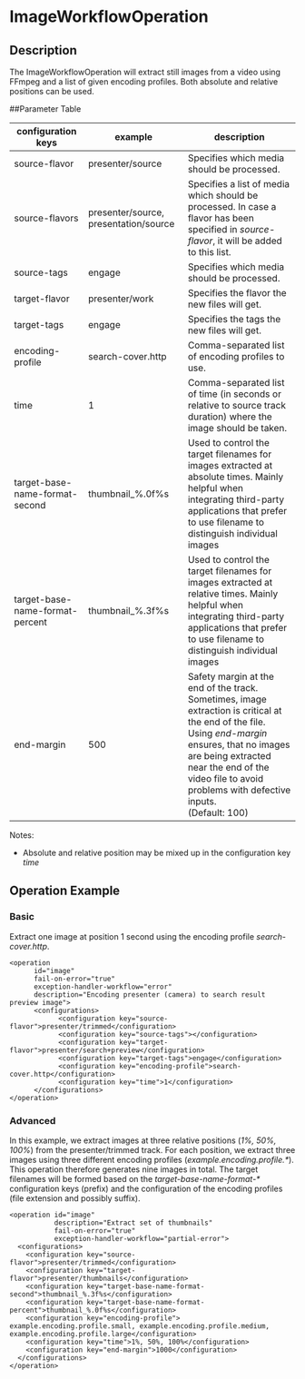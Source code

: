 # ImageWorkflowOperation

## Description
The ImageWorkflowOperation will extract still images from a video using FFmpeg and a list of given encoding profiles.
Both absolute and relative positions can be used.

##Parameter Table

|configuration keys|example|description|
|------------------|-------|-----------| 
|source-flavor|presenter/source|Specifies which media should be processed.|
|source-flavors|presenter/source, presentation/source|Specifies a list of media which should be processed. In case a flavor has been specified in *source-flavor*, it will be added to this list.|
|source-tags	|engage	|Specifies which media should be processed.|
|target-flavor|presenter/work|Specifies the flavor the new files will get.|
|target-tags	|engage	|Specifies the tags the new files will get.	 |
|encoding-profile	|search-cover.http	|Comma-separated list of encoding profiles to use.	 |
|time	|1	|Comma-separated list of time (in seconds or relative to source track duration) where the image should be taken.	 |
|target-base-name-format-second|thumbnail_%.0f%s|Used to control the target filenames for images extracted at absolute times. Mainly helpful when integrating third-party applications that prefer to use filename to distinguish individual images|
|target-base-name-format-percent|thumbnail_%.3f%s|Used to control the target filenames for images extracted at relative times. Mainly helpful when integrating third-party applications that prefer to use filename to distinguish individual images|
|end-margin|500|Safety margin at the end of the track. Sometimes, image extraction is critical at the end of the file. Using *end-margin* ensures, that no images are being extracted near the end of the video file to avoid problems with defective inputs.</br>(Default: 100)|

Notes:

* Absolute and relative position may be mixed up in the configuration key *time*


## Operation Example

### Basic

Extract one image at position 1 second using the encoding profile *search-cover.http*.

    <operation
          id="image"
          fail-on-error="true"
          exception-handler-workflow="error"
          description="Encoding presenter (camera) to search result preview image">
          <configurations>
                <configuration key="source-flavor">presenter/trimmed</configuration>
                <configuration key="source-tags"></configuration>
                <configuration key="target-flavor">presenter/search+preview</configuration>
                <configuration key="target-tags">engage</configuration>
                <configuration key="encoding-profile">search-cover.http</configuration>
                <configuration key="time">1</configuration>
          </configurations>
    </operation>

### Advanced

In this example, we extract images at three relative positions (*1%, 50%, 100%*) from the presenter/trimmed track. For each position, we extract three images using three different encoding profiles (*example.encoding.profile.\**). 
This operation therefore generates nine images in total. The target filenames will be formed based on the *target-base-name-format-\** configuration keys (prefix) and the configuration of the encoding profiles (file extension and possibly suffix).

    <operation id="image"
               description="Extract set of thumbnails"
               fail-on-error="true"
               exception-handler-workflow="partial-error">
      <configurations>
        <configuration key="source-flavor">presenter/trimmed</configuration>
        <configuration key="target-flavor">presenter/thumbnails</configuration>
        <configuration key="target-base-name-format-second">thumbnail_%.3f%s</configuration>
        <configuration key="target-base-name-format-percent">thumbnail_%.0f%s</configuration>
        <configuration key="encoding-profile"> example.encoding.profile.small, example.encoding.profile.medium, example.encoding.profile.large</configuration>
        <configuration key="time">1%, 50%, 100%</configuration>
        <configuration key="end-margin">1000</configuration>
      </configurations>
    </operation>